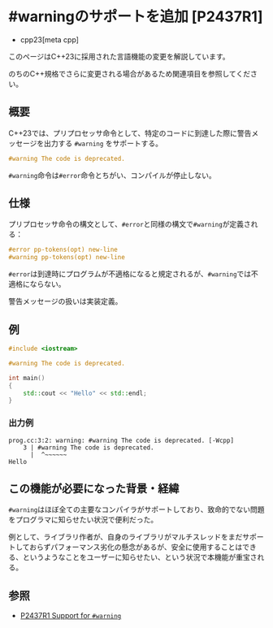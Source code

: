# #warningのサポートを追加 [P2437R1]
* cpp23[meta cpp]

<!-- start lang caution -->

このページはC++23に採用された言語機能の変更を解説しています。

のちのC++規格でさらに変更される場合があるため関連項目を参照してください。

<!-- last lang caution -->

## 概要
C++23では、プリプロセッサ命令として、特定のコードに到達した際に警告メッセージを出力する `#warning` をサポートする。

```cpp
#warning The code is deprecated.
```

`#warning`命令は`#error`命令とちがい、コンパイルが停止しない。


## 仕様

プリプロセッサ命令の構文として、`#error`と同様の構文で`#warning`が定義される：

```cpp
#error pp-tokens(opt) new-line
#warning pp-tokens(opt) new-line
```

`#error`は到達時にプログラムが不適格になると規定されるが、`#warning`では不適格にならない。

警告メッセージの扱いは実装定義。


## 例
```cpp example
#include <iostream>

#warning The code is deprecated.

int main()
{
    std::cout << "Hello" << std::endl;
}
```

### 出力例
```
prog.cc:3:2: warning: #warning The code is deprecated. [-Wcpp]
    3 | #warning The code is deprecated.
      |  ^~~~~~~
Hello
```


## この機能が必要になった背景・経緯
`#warning`はほぼ全ての主要なコンパイラがサポートしており、致命的でない問題をプログラマに知らせたい状況で便利だった。

例として、ライブラリ作者が、自身のライブラリがマルチスレッドをまだサポートしておらずパフォーマンス劣化の懸念があるが、安全に使用することはできる、というようなことをユーザーに知らせたい、という状況で本機能が重宝される。


## 参照
- [P2437R1 Support for `#warning`](https://www.open-std.org/jtc1/sc22/wg21/docs/papers/2022/p2437r1.pdf)